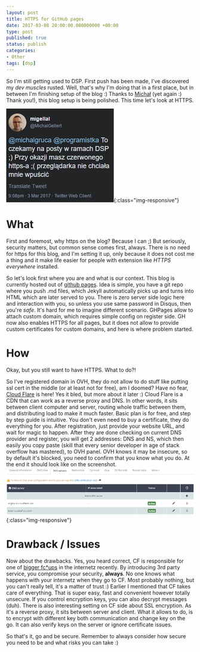 ```yaml
---
layout: post
title: HTTPS for GitHub pages
date: 2017-03-08 20:00:00.000000000 +00:00
type: post
published: true
status: publish
categories:
- Other
tags: [dsp]
---
```

So I'm still getting used to DSP. First push has been made, I've discovered my _dev muscles_ rusted. Well, that's why I'm doing that in a first place, but in between I'm finishing setup of the blog :)
Thanks to [Michał](http://www.michalgellert.pl) (yet again :) Thank you!), this blog setup is being polished. This time let's look at HTTPS.

![Tweet by Michal](/assets/201703-https-tweet.png){:class="img-responsive"}

# What
First and foremost, why https on the blog? Because I can ;)
But seriously, security matters, but common sense comes first, always. There is no need for https for this blog, and I'm setting it up, only because it does not cost me a thing and it make life easier for people with extension like _HTTPS everywhere_ installed. 

So let's look first where you are and what is our context. This blog is currently hosted out of [github pages](https://pages.github.com). Idea is simple, you have a git repo where you push .md files, which Jekyll automatically picks up and turns into HTML which are later served to you. There is zero server side logic here and interaction with you, so unless you use same password in Disqus, then you're _safe_. It's hard for me to imagine different scenario. GHPages allow to attach custom domain, which requires simple config on register side. GH now also enables HTTPS for all pages, but it does not allow to provide custom certificates for custom domains, and here is where problem started.

# How
Okay, but you still want to have HTTPS. What to do?!

So I've registered domain in OVH, they do not allow to do stuff like putting ssl cert in the middle (or at least not for free), am I doomed?
Have no fear, [Cloud Flare](https://www.cloudflare.com) is here! Yes it bled, but more about it later :)
Cloud Flare is a CDN that can work as a reverse proxy and DNS. In other words, it sits between client computer and server, routing whole traffic between them, and distributing load to make it much faster. 
Basic plan is for free, and step by step guide is intuitive. You don't even need to buy a certificate, they do everything for you. After registration, just provide your website URL, and wait for magic to happen. After they are done checking on current DNS provider and register, you will get 2 addresses: DNS and NS, which then easily you copy paste (skill that every senior developer in age of stack overflow has mastered), to OVH panel.
OVH knows it may be insecure, so by default it's blocked, you need to confirm that you know what you do.
At the end it should look like on the screenshot. 
![OVH panel](/assets/201703-https-ovh.png){:class="img-responsive"}


# Drawback / Issues

Now about the drawbacks. Yes, you heard correct, CF is responsible for one of [bigger fc*ups](https://www.theregister.co.uk/2017/02/24/cloudbleed_buffer_overflow_bug_spaffs_personal_data/) in the internetz recently. By introducing 3rd party service, you compromise your security, **always**. No one knows what happens with your internetz when they go to CF. Most probably nothing, but you can't really tell, it's a matter of trust :)
Earlier I mentioned that CF takes care of everything. That is super easy, fast and convenient however totally unsecure. If you control encryption keys, you can also decrypt messages (duh). 
There is also interesting setting on CF side about SSL encryption. As it's a reverse proxy, it sits between server and client. What it allows to do, is to encrypt with different key both communication and change key on the go. It can also verify keys on the server or ignore certificate issues.

So that's it, go and be secure. Remember to always consider how secure you need to be and what risks you can take :)
